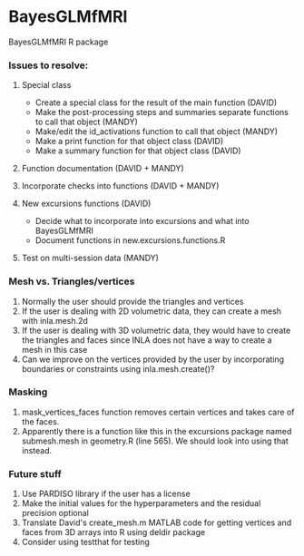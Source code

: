 # BayesGLMfMRI
BayesGLMfMRI R package 


### Issues to resolve:

1. Special class 
    * Create a special class for the result of the main function (DAVID)
    * Make the post-processing steps and summaries separate functions to call that object (MANDY)
    * Make/edit the id_activations function to call that object (MANDY)
    * Make a print function for that object class (DAVID)
    * Make a summary function for that object class (DAVID)

2. Function documentation (DAVID + MANDY)

3. Incorporate checks into functions (DAVID + MANDY)

4. New excursions functions (DAVID)
    * Decide what to incorporate into excursions and what into BayesGLMfMRI
    * Document functions in new.excursions.functions.R 
    
5. Test on multi-session data (MANDY)


### Mesh vs. Triangles/vertices

1. Normally the user should provide the triangles and vertices
2. If the user is dealing with 2D volumetric data, they can create a mesh with inla.mesh.2d
3. If the user is dealing with 3D volumetric data, they would have to create the triangles and faces since INLA does not have a way to create a mesh in this case
4. Can we improve on the vertices provided by the user by incorporating boundaries or constraints using inla.mesh.create()?


### Masking

1. mask_vertices_faces function removes certain vertices and takes care of the faces.
2. Apparently there is a function like this in the excursions package named submesh.mesh in geometry.R (line 565).  We should look into using that instead.


### Future stuff

1. Use PARDISO library if the user has a license
2. Make the initial values for the hyperparameters and the residual precision optional
3. Translate David's create_mesh.m MATLAB code for getting vertices and faces from 3D arrays into R using deldir package
4. Consider using testthat for testing
  
